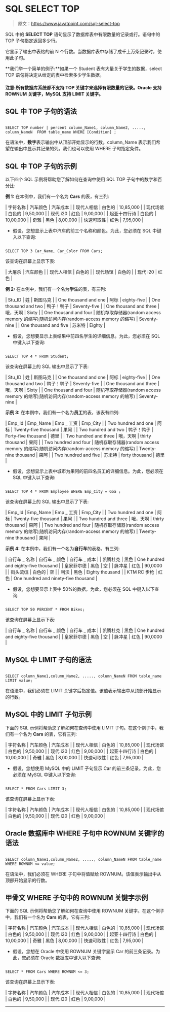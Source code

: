 # SQL SELECT TOP

> 原文：<https://www.javatpoint.com/sql-select-top>

SQL 中的 **SELECT TOP** 语句显示了数据库表中有限数量的记录或行。语句中的 TOP 子句指定返回多少行。

它显示了输出中表格的前 N 个行数。当数据库表中存储了成千上万条记录时，使用此子句。

**我们举一个简单的例子:**如果一个 Student 表有大量关于学生的数据，select TOP 语句将决定从给定的表中检索多少学生数据。

#### 注意:所有数据库系统都不支持 TOP 关键字来选择有限数量的记录。Oracle 支持 ROWNUM 关键字，MySQL 支持 LIMIT 关键字。

## SQL 中 TOP 子句的语法

```

SELECT TOP number | percent column_Name1, column_Name2, ....., column_NameN  FROM table_name WHERE [Condition] ;

```

在语法中，**数字**表示输出中从顶部开始显示的行数。column_Name 表示我们希望在输出中显示其记录的列。我们也可以使用 WHERE 子句指定条件。

## SQL 中 TOP 子句的示例

以下四个 SQL 示例将帮助您了解如何在查询中使用 SQL TOP 子句中的数字和百分比:

**例 1:** 在本例中，我们有一个名为 **Cars** 的表，有三列:

| 字符名称 | 汽车颜色 | 汽车成本 |
| 现代人相信 | 白色的 | 10,85,000 |
| 现代场馆 | 白色的 | 9,50,000 |
| 现代 i20 | 红色 | 9,00,000 |
| 起亚十四行诗 | 白色的 | 10,00,000 |
| 奇雅 | 黑色 | 8,00,000 |
| 快速可取性 | 红色 | 7,95,000 |

*   假设，您想显示上表中汽车的前三个名称和颜色。为此，您必须在 SQL 中键入以下查询:

```

SELECT TOP 3 Car_Name, Car_Color FROM Cars;

```

该查询在屏幕上显示下表:

| 大屠杀 | 汽车颜色 |
| 现代人相信 | 白色的 |
| 现代场馆 | 白色的 |
| 现代 i20 | 红色 |

**例 2:** 在本例中，我们有一个名为**学生**的表，有三列:

| Stu_ID | 姓 | 斯图马克 |
| One thousand and one | 阿标 | eighty-five |
| One thousand and two | 鸭子！鸭子 | Seventy-five |
| One thousand and three | 哦，天啊 | Sixty |
| One thousand and four | 随机存取存储器(random access memory 的缩写)ˌ随机访问内存(random-access memory 的缩写) | Seventy-nine |
| One thousand and five | 苏米特 | Eighty |

*   假设，您想要显示上表结果中前四名学生的详细信息。为此，您必须在 SQL 中键入以下查询:

```

SELECT TOP 4 * FROM Student;

```

该查询在屏幕上的 SQL 输出中显示了下表:

| Stu_ID | 姓 | 斯图马克 |
| One thousand and one | 阿标 | eighty-five |
| One thousand and two | 鸭子！鸭子 | Seventy-five |
| One thousand and three | 哦，天啊 | Sixty |
| One thousand and four | 随机存取存储器(random access memory 的缩写)ˌ随机访问内存(random-access memory 的缩写) | Seventy-nine |

**示例 3:** 在本例中，我们有一个名为**员工**的表，该表有四列:

| Emp_Id | Emp_Name | Emp _ 工资 | Emp_City |
| Two hundred and one | 阿标 | Twenty-five thousand | 果阿 |
| Two hundred and two | 鸭子！鸭子 | Forty-five thousand | 德里 |
| Two hundred and three | 哦，天啊 | thirty thousand | 果阿 |
| Two hundred and four | 随机存取存储器(random access memory 的缩写)ˌ随机访问内存(random-access memory 的缩写) | Twenty-nine thousand | 果阿 |
| Two hundred and five | 苏米特 | forty thousand | 德里 |

*   假设，您想显示上表中城市为果阿的前四名员工的详细信息。为此，您必须在 SQL 中键入以下查询:

```

SELECT TOP 4 * FROM Employee WHERE Emp_City = Goa ;

```

该查询在屏幕上的 SQL 输出中显示了下表:

| Emp_Id | Emp_Name | Emp _ 工资 | Emp_City |
| Two hundred and one | 阿标 | Twenty-five thousand | 果阿 |
| Two hundred and three | 哦，天啊 | thirty thousand | 果阿 |
| Two hundred and four | 随机存取存储器(random access memory 的缩写)ˌ随机访问内存(random-access memory 的缩写) | Twenty-nine thousand | 果阿 |

**示例 4:** 在本例中，我们有一个名为**自行车**的表格，有三列:

| 自行车 _ 名称 | 自行车 _ 颜色 | 自行车 _ 成本 |
| 凯腾杜克 | 黑色 | One hundred and eighty-five thousand |
| 皇家菲尔德 | 黑色 | 空 |
| 脉冲星 | 红色 | 90,0000 |
| 街头流氓 | 白色的 | 空 |
| 利沃 | 黑色 | Eighty thousand |
| KTM RC 步枪 | 红色 | One hundred and ninety-five thousand |

*   假设，您想要显示上表中 50%的数据。为此，您必须在 SQL 中键入以下查询:

```

SELECT TOP 50 PERCENT * FROM Bikes;

```

该查询在屏幕上显示下表:

| 自行车 _ 名称 | 自行车 _ 颜色 | 自行车 _ 成本 |
| 凯腾杜克 | 黑色 | One hundred and eighty-five thousand |
| 皇家菲尔德 | 黑色 | 空 |
| 脉冲星 | 红色 | 90,0000 |

## MySQL 中 LIMIT 子句的语法

```

SELECT column_Name1,column_Name2, ....., column_NameN FROM table_name LIMIT value;

```

在语法中，我们必须在 LIMIT 关键字后指定值。该值表示输出中从顶部开始显示的行数。

## MySQL 中的 LIMIT 子句示例

下面的 SQL 示例将帮助您了解如何在查询中使用 LIMIT 子句。在这个例子中，我们有一个名为 **Cars** 的表，它有三列:

| 字符名称 | 汽车颜色 | 汽车成本 |
| 现代人相信 | 白色的 | 10,85,000 |
| 现代场馆 | 白色的 | 9,50,000 |
| 现代 i20 | 红色 | 9,00,000 |
| 起亚十四行诗 | 白色的 | 10,00,000 |
| 奇雅 | 黑色 | 8,00,000 |
| 快速可取性 | 红色 | 7,95,000 |

*   假设，您想使用 MySQL 中的 LIMIT 子句显示 Car 的前三条记录。为此，您必须在 MySQL 中键入以下查询:

```

SELECT * FROM Cars LIMIT 3;

```

该查询在屏幕上显示下表:

| 字符名称 | 汽车颜色 | 汽车成本 |
| 现代人相信 | 白色的 | 10,85,000 |
| 现代场馆 | 白色的 | 9,50,000 |
| 现代 i20 | 红色 | 9,00,000 |

## Oracle 数据库中 WHERE 子句中 ROWNUM 关键字的语法

```

SELECT column_Name1,column_Name2, ....., column_NameN FROM table_name WHERE ROWNUM <= value;

```

在语法中，我们必须在 WHERE 子句中将值赋给 ROWNUM。该值表示输出中从顶部开始显示的行数。

## 甲骨文 WHERE 子句中的 ROWNUM 关键字示例

下面的 SQL 示例将帮助您了解如何在查询中使用 ROWNUM 关键字。在这个例子中，我们有一个名为 **Cars** 的表，它有三列:

| 字符名称 | 汽车颜色 | 汽车成本 |
| 现代人相信 | 白色的 | 10,85,000 |
| 现代场馆 | 白色的 | 9,50,000 |
| 现代 i20 | 红色 | 9,00,000 |
| 起亚十四行诗 | 白色的 | 10,00,000 |
| 奇雅 | 黑色 | 8,00,000 |
| 快速可取性 | 红色 | 7,95,000 |

*   假设，您想在 Oracle 中使用 ROWNUM 关键字显示 Car 的前三条记录。为此，您必须在 Oracle 数据库中键入以下查询:

```

SELECT * FROM Cars WHERE ROWNUM <= 3;

```

该查询在屏幕上显示下表:

| 字符名称 | 汽车颜色 | 汽车成本 |
| 现代人相信 | 白色的 | 10,85,000 |
| 现代场馆 | 白色的 | 9,50,000 |
| 现代 i20 | 红色 | 9,00,000 |

* * *